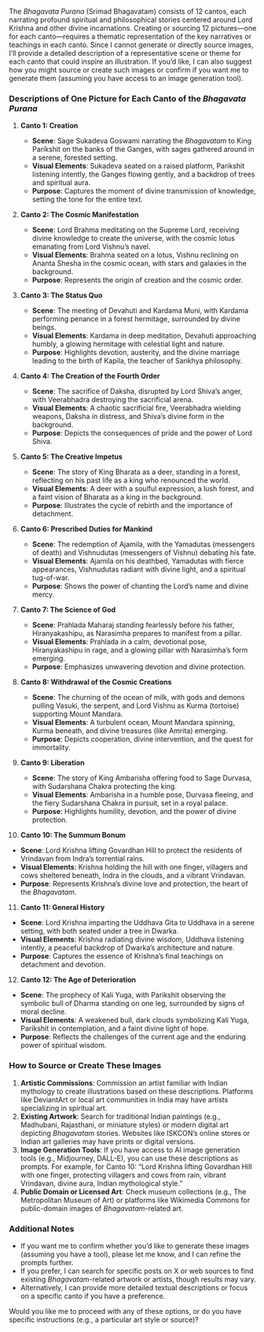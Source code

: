 The *Bhagavata Purana* (Srimad Bhagavatam) consists of 12 cantos, each narrating profound spiritual and philosophical stories centered around Lord Krishna and other divine incarnations. Creating or sourcing 12 pictures—one for each canto—requires a thematic representation of the key narratives or teachings in each canto. Since I cannot generate or directly source images, I’ll provide a detailed description of a representative scene or theme for each canto that could inspire an illustration. If you’d like, I can also suggest how you might source or create such images or confirm if you want me to generate them (assuming you have access to an image generation tool).

### Descriptions of One Picture for Each Canto of the *Bhagavata Purana*

1. **Canto 1: Creation**
   - **Scene**: Sage Sukadeva Goswami narrating the *Bhagavatam* to King Parikshit on the banks of the Ganges, with sages gathered around in a serene, forested setting.
   - **Visual Elements**: Sukadeva seated on a raised platform, Parikshit listening intently, the Ganges flowing gently, and a backdrop of trees and spiritual aura.
   - **Purpose**: Captures the moment of divine transmission of knowledge, setting the tone for the entire text.

2. **Canto 2: The Cosmic Manifestation**
   - **Scene**: Lord Brahma meditating on the Supreme Lord, receiving divine knowledge to create the universe, with the cosmic lotus emanating from Lord Vishnu’s navel.
   - **Visual Elements**: Brahma seated on a lotus, Vishnu reclining on Ananta Shesha in the cosmic ocean, with stars and galaxies in the background.
   - **Purpose**: Represents the origin of creation and the cosmic order.

3. **Canto 3: The Status Quo**
   - **Scene**: The meeting of Devahuti and Kardama Muni, with Kardama performing penance in a forest hermitage, surrounded by divine beings.
   - **Visual Elements**: Kardama in deep meditation, Devahuti approaching humbly, a glowing hermitage with celestial light and nature.
   - **Purpose**: Highlights devotion, austerity, and the divine marriage leading to the birth of Kapila, the teacher of Sankhya philosophy.

4. **Canto 4: The Creation of the Fourth Order**
   - **Scene**: The sacrifice of Daksha, disrupted by Lord Shiva’s anger, with Veerabhadra destroying the sacrificial arena.
   - **Visual Elements**: A chaotic sacrificial fire, Veerabhadra wielding weapons, Daksha in distress, and Shiva’s divine form in the background.
   - **Purpose**: Depicts the consequences of pride and the power of Lord Shiva.

5. **Canto 5: The Creative Impetus**
   - **Scene**: The story of King Bharata as a deer, standing in a forest, reflecting on his past life as a king who renounced the world.
   - **Visual Elements**: A deer with a soulful expression, a lush forest, and a faint vision of Bharata as a king in the background.
   - **Purpose**: Illustrates the cycle of rebirth and the importance of detachment.

6. **Canto 6: Prescribed Duties for Mankind**
   - **Scene**: The redemption of Ajamila, with the Yamadutas (messengers of death) and Vishnudutas (messengers of Vishnu) debating his fate.
   - **Visual Elements**: Ajamila on his deathbed, Yamadutas with fierce appearances, Vishnudutas radiant with divine light, and a spiritual tug-of-war.
   - **Purpose**: Shows the power of chanting the Lord’s name and divine mercy.

7. **Canto 7: The Science of God**
   - **Scene**: Prahlada Maharaj standing fearlessly before his father, Hiranyakashipu, as Narasimha prepares to manifest from a pillar.
   - **Visual Elements**: Prahlada in a calm, devotional pose, Hiranyakashipu in rage, and a glowing pillar with Narasimha’s form emerging.
   - **Purpose**: Emphasizes unwavering devotion and divine protection.

8. **Canto 8: Withdrawal of the Cosmic Creations**
   - **Scene**: The churning of the ocean of milk, with gods and demons pulling Vasuki, the serpent, and Lord Vishnu as Kurma (tortoise) supporting Mount Mandara.
   - **Visual Elements**: A turbulent ocean, Mount Mandara spinning, Kurma beneath, and divine treasures (like Amrita) emerging.
   - **Purpose**: Depicts cooperation, divine intervention, and the quest for immortality.

9. **Canto 9: Liberation**
   - **Scene**: The story of King Ambarisha offering food to Sage Durvasa, with Sudarshana Chakra protecting the king.
   - **Visual Elements**: Ambarisha in a humble pose, Durvasa fleeing, and the fiery Sudarshana Chakra in pursuit, set in a royal palace.
   - **Purpose**: Highlights humility, devotion, and the power of divine protection.

10. **Canto 10: The Summum Bonum**
   - **Scene**: Lord Krishna lifting Govardhan Hill to protect the residents of Vrindavan from Indra’s torrential rains.
   - **Visual Elements**: Krishna holding the hill with one finger, villagers and cows sheltered beneath, Indra in the clouds, and a vibrant Vrindavan.
   - **Purpose**: Represents Krishna’s divine love and protection, the heart of the *Bhagavatam*.

11. **Canto 11: General History**
   - **Scene**: Lord Krishna imparting the Uddhava Gita to Uddhava in a serene setting, with both seated under a tree in Dwarka.
   - **Visual Elements**: Krishna radiating divine wisdom, Uddhava listening intently, a peaceful backdrop of Dwarka’s architecture and nature.
   - **Purpose**: Captures the essence of Krishna’s final teachings on detachment and devotion.

12. **Canto 12: The Age of Deterioration**
   - **Scene**: The prophecy of Kali Yuga, with Parikshit observing the symbolic bull of Dharma standing on one leg, surrounded by signs of moral decline.
   - **Visual Elements**: A weakened bull, dark clouds symbolizing Kali Yuga, Parikshit in contemplation, and a faint divine light of hope.
   - **Purpose**: Reflects the challenges of the current age and the enduring power of spiritual wisdom.

### How to Source or Create These Images
1. **Artistic Commissions**: Commission an artist familiar with Indian mythology to create illustrations based on these descriptions. Platforms like DeviantArt or local art communities in India may have artists specializing in spiritual art.
2. **Existing Artwork**: Search for traditional Indian paintings (e.g., Madhubani, Rajasthani, or miniature styles) or modern digital art depicting *Bhagavatam* stories. Websites like ISKCON’s online stores or Indian art galleries may have prints or digital versions.
3. **Image Generation Tools**: If you have access to AI image generation tools (e.g., Midjourney, DALL-E), you can use these descriptions as prompts. For example, for Canto 10: “Lord Krishna lifting Govardhan Hill with one finger, protecting villagers and cows from rain, vibrant Vrindavan, divine aura, Indian mythological style.”
4. **Public Domain or Licensed Art**: Check museum collections (e.g., The Metropolitan Museum of Art) or platforms like Wikimedia Commons for public-domain images of *Bhagavatam*-related art.

### Additional Notes
- If you want me to confirm whether you’d like to generate these images (assuming you have a tool), please let me know, and I can refine the prompts further.
- If you prefer, I can search for specific posts on X or web sources to find existing *Bhagavatam*-related artwork or artists, though results may vary.
- Alternatively, I can provide more detailed textual descriptions or focus on a specific canto if you have a preference.

Would you like me to proceed with any of these options, or do you have specific instructions (e.g., a particular art style or source)?